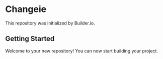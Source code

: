 # Changeie

This repository was initialized by Builder.io.

## Getting Started

Welcome to your new repository! You can now start building your project.
